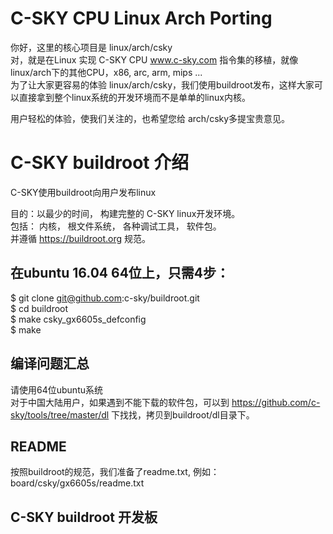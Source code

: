 # C-SKY CPU Linux Arch Porting

你好，这里的核心项目是 linux/arch/csky<br>
对，就是在Linux 实现 C-SKY CPU www.c-sky.com 指令集的移植，就像linux/arch下的其他CPU，x86, arc, arm, mips ...<br>
为了让大家更容易的体验 linux/arch/csky，我们使用buildroot发布，这样大家可以直接拿到整个linux系统的开发环境而不是单单的linux内核。<br>

用户轻松的体验，使我们关注的，也希望您给 arch/csky多提宝贵意见。

# C-SKY buildroot 介绍

C-SKY使用buildroot向用户发布linux

目的：以最少的时间， 构建完整的 C-SKY linux开发环境。 <br>
包括： 内核， 根文件系统， 各种调试工具， 软件包。 <br>
并遵循 https://buildroot.org 规范。

## 在ubuntu 16.04 64位上，只需4步：
$ git clone git@github.com:c-sky/buildroot.git<br>
$ cd buildroot<br>
$ make csky_gx6605s_defconfig<br>
$ make<br>

## 编译问题汇总
请使用64位ubuntu系统<br>
对于中国大陆用户，如果遇到不能下载的软件包，可以到 https://github.com/c-sky/tools/tree/master/dl 下找找，拷贝到buildroot/dl目录下。

## README
按照buildroot的规范，我们准备了readme.txt, 例如：<br>
board/csky/gx6605s/readme.txt<br>


## C-SKY buildroot 开发板

